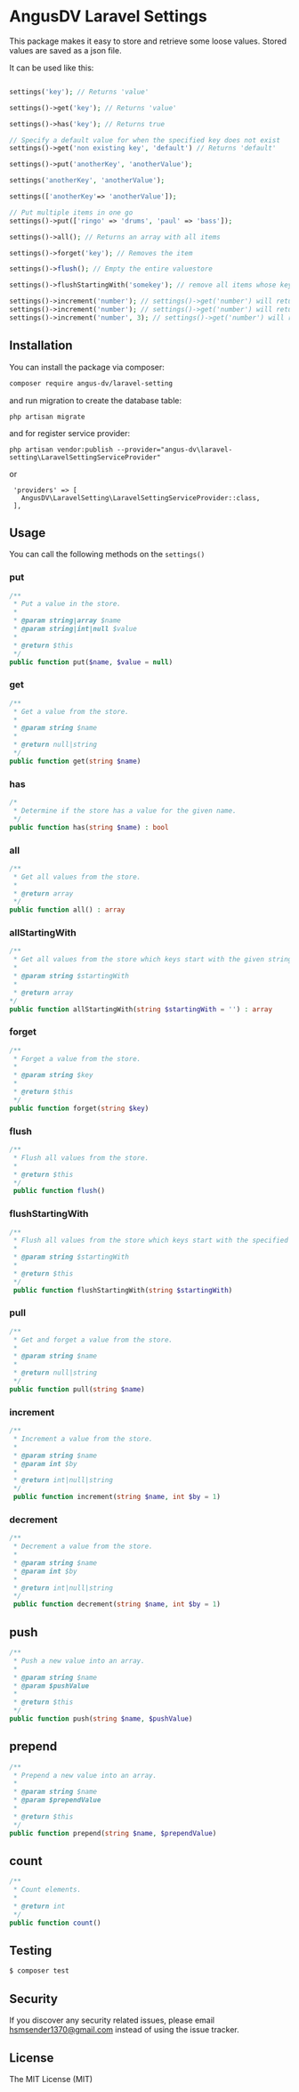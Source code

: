 # AngusDV Laravel Settings



This package makes it easy to store and retrieve some loose values. Stored values are saved as a json file.

It can be used like this:

```php

settings('key'); // Returns 'value'

settings()->get('key'); // Returns 'value'

settings()->has('key'); // Returns true

// Specify a default value for when the specified key does not exist
settings()->get('non existing key', 'default') // Returns 'default'

settings()->put('anotherKey', 'anotherValue');

settings('anotherKey', 'anotherValue');

settings(['anotherKey'=> 'anotherValue']);

// Put multiple items in one go
settings()->put(['ringo' => 'drums', 'paul' => 'bass']);

settings()->all(); // Returns an array with all items

settings()->forget('key'); // Removes the item

settings()->flush(); // Empty the entire valuestore

settings()->flushStartingWith('somekey'); // remove all items whose keys start with "somekey"

settings()->increment('number'); // settings()->get('number') will return 1 
settings()->increment('number'); // settings()->get('number') will return 2
settings()->increment('number', 3); // settings()->get('number') will return 5

```
## Installation

You can install the package via composer:

``` bash
composer require angus-dv/laravel-setting
```
and run migration to create the database table:
```angular2html
php artisan migrate
```
and for register service provider:
```angular2html
php artisan vendor:publish --provider="angus-dv\laravel-setting\LaravelSettingServiceProvider"
```
or
```angular2html
 'providers' => [
   AngusDV\LaravelSetting\LaravelSettingServiceProvider::class,
 ],
```
## Usage

You can call the following methods on the `settings()`

### put
```php
/**
 * Put a value in the store.
 *
 * @param string|array $name
 * @param string|int|null $value
 * 
 * @return $this
 */
public function put($name, $value = null)
```

### get

```php
/**
 * Get a value from the store.
 *
 * @param string $name
 *
 * @return null|string
 */
public function get(string $name)
```

### has

```php
/*
 * Determine if the store has a value for the given name.
 */
public function has(string $name) : bool
```

### all
```php
/**
 * Get all values from the store.
 *
 * @return array
 */
public function all() : array
```

### allStartingWith
```php
/**
 * Get all values from the store which keys start with the given string.
 *
 * @param string $startingWith
 *
 * @return array
*/
public function allStartingWith(string $startingWith = '') : array
```

### forget
```php
/**
 * Forget a value from the store.
 *
 * @param string $key
 *
 * @return $this
 */
public function forget(string $key)
```

### flush
```php
/**
 * Flush all values from the store.
 *
 * @return $this
 */
 public function flush()
```

### flushStartingWith
```php
/**
 * Flush all values from the store which keys start with the specified value.
 *
 * @param string $startingWith
 *
 * @return $this
 */
 public function flushStartingWith(string $startingWith)
```

### pull
```php
/**
 * Get and forget a value from the store.
 *
 * @param string $name 
 *
 * @return null|string
 */
public function pull(string $name)
```

### increment
```php
/**
 * Increment a value from the store.
 *
 * @param string $name
 * @param int $by
 *
 * @return int|null|string
 */
 public function increment(string $name, int $by = 1)
```

### decrement
```php
/**
 * Decrement a value from the store.
 *
 * @param string $name
 * @param int $by
 *
 * @return int|null|string
 */
 public function decrement(string $name, int $by = 1)
```

## push
```php
/**
 * Push a new value into an array.
 *
 * @param string $name
 * @param $pushValue
 *
 * @return $this
 */
public function push(string $name, $pushValue)
```

## prepend
```php
/**
 * Prepend a new value into an array.
 *
 * @param string $name
 * @param $prependValue
 *
 * @return $this
 */
public function prepend(string $name, $prependValue)
```

## count
```php
/**
 * Count elements.
 *
 * @return int
 */
public function count()
```


## Testing

``` bash
$ composer test
```

## Security

If you discover any security related issues, please email hsmsender1370@gmail.com instead of using the issue tracker.



## License

The MIT License (MIT)
